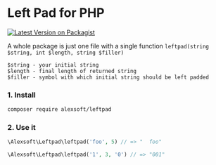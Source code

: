 # Left Pad for PHP

[![Latest Version on Packagist](https://img.shields.io/packagist/v/alexsoft/leftpad.svg?style=flat)](https://packagist.org/packages/alexsoft/leftpad)

A whole package is just one file with a single function `leftpad(string $string, int $length, string $filler)`

    $string - your initial string
    $length - final length of returned string
    $filler - symbol with which initial string should be left padded

### 1. Install
```bash
composer require alexsoft/leftpad
```

### 2. Use it
```php
\Alexsoft\Leftpad\leftpad('foo', 5) // => "  foo"

\Alexsoft\Leftpad\leftpad('1', 3, '0') // => "001"
```
